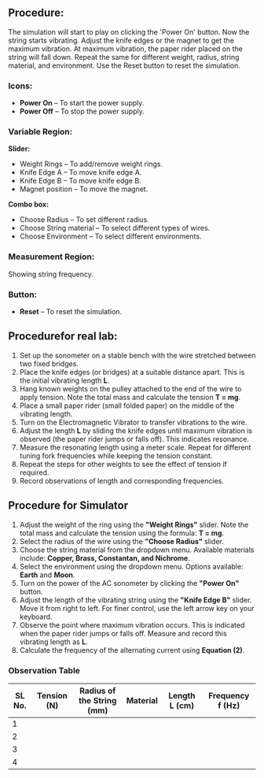 
<h2>Procedure:</h2>
<p>
  The simulation will start to play on clicking the 'Power On' button. Now the string starts vibrating. Adjust the knife edges or the magnet to get the maximum vibration. At maximum vibration, the paper rider placed on the string will fall down. Repeat the same for different weight, radius, string material, and environment. Use the Reset button to reset the simulation.
</p>

<h3>Icons:</h3>
<ul>
  <li><strong>Power On</strong> – To start the power supply.</li>
  <li><strong>Power Off</strong> – To stop the power supply.</li>
</ul>

<h3>Variable Region:</h3>
<p><strong>Slider:</strong></p>
<ul>
  <li>Weight Rings – To add/remove weight rings.</li>
  <li>Knife Edge A – To move knife edge A.</li>
  <li>Knife Edge B – To move knife edge B.</li>
  <li>Magnet position – To move the magnet.</li>
</ul>

<p><strong>Combo box:</strong></p>
<ul>
  <li>Choose Radius – To set different radius.</li>
  <li>Choose String material – To select different types of wires.</li>
  <li>Choose Environment – To select different environments.</li>
</ul>

<h3>Measurement Region:</h3>
<p>Showing string frequency.</p>

<h3>Button:</h3>
<ul>
  <li><strong>Reset</strong> – To reset the simulation.</li>
</ul>


<h2>Procedurefor real lab:</h2>
<ol>
  <li>Set up the sonometer on a stable bench with the wire stretched between two fixed bridges.</li>
  <li>Place the knife edges (or bridges) at a suitable distance apart. This is the initial vibrating length <strong>L</strong>.</li>
  <li>Hang known weights on the pulley attached to the end of the wire to apply tension. Note the total mass and calculate the tension <strong>T = mg</strong>.</li>
  <li>Place a small paper rider (small folded paper) on the middle of the vibrating length.</li>
  <li>Turn on the Electromagnetic Vibrator to transfer vibrations to the wire.</li>
  <li>Adjust the length <strong>L</strong> by sliding the knife edges until maximum vibration is observed (the paper rider jumps or falls off). This indicates resonance.</li>
  <li>Measure the resonating length using a meter scale. Repeat for different tuning fork frequencies while keeping the tension constant.</li>
  <li>Repeat the steps for other weights to see the effect of tension if required.</li>
  <li>Record observations of length and corresponding frequencies.</li>
</ol>


<h2>Procedure for Simulator</h2>
<ol>
  <li>Adjust the weight of the ring using the <strong>"Weight Rings"</strong> slider. Note the total mass and calculate the tension using the formula: <strong>T = mg</strong>.</li>
  <li>Select the radius of the wire using the <strong>"Choose Radius"</strong> slider.</li>
  <li>Choose the string material from the dropdown menu. Available materials include: <strong>Copper, Brass, Constantan, and Nichrome</strong>.</li>
  <li>Select the environment using the dropdown menu. Options available: <strong>Earth</strong> and <strong>Moon</strong>.</li>
  <li>Turn on the power of the AC sonometer by clicking the <strong>"Power On"</strong> button.</li>
  <li>Adjust the length of the vibrating string using the <strong>"Knife Edge B"</strong> slider. Move it from right to left. For finer control, use the left arrow key on your keyboard.</li>
  <li>Observe the point where maximum vibration occurs. This is indicated when the paper rider jumps or falls off. Measure and record this vibrating length as <strong>L</strong>.</li>
  <li>Calculate the frequency of the alternating current using <strong>Equation (2)</strong>.</li>
</ol>


<h3>Observation Table</h3>
<table cellspacing="0" cellpadding="8">
  <thead>
    <tr>
      <th>SL No.</th>
      <th>Tension (N)</th>
      <th>Radius of the String (mm)</th>
      <th>Material</th>
      <th>Length L (cm)</th>
      <th>Frequency f (Hz)</th>
    </tr>
  </thead>
  <tbody>
    <tr>
      <td>1</td>
      <td></td>
      <td></td>
      <td></td>
      <td></td>
      <td></td>
    </tr>
    <tr>
      <td>2</td>
      <td></td>
      <td></td>
      <td></td>
      <td></td>
      <td></td>
    </tr>
    <tr>
      <td>3</td>
      <td></td>
      <td></td>
      <td></td>
      <td></td>
      <td></td>
    </tr>
    <tr>
      <td>4</td>
      <td></td>
      <td></td>
      <td></td>
      <td></td>
      <td></td>
    </tr>
  </tbody>
</table>


